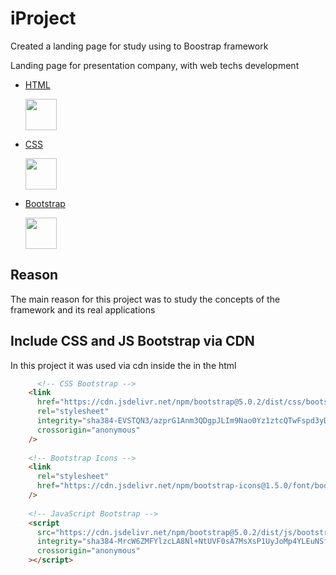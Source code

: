 # iProject
Created a landing page for study using to Boostrap framework 

Landing page for presentation company, with web techs development

 * [HTML](https://developer.mozilla.org/pt-BR/docs/Web/HTML) 
 
    <img height="50" width="50" src="https://cdn.jsdelivr.net/gh/devicons/devicon/icons/html5/html5-original.svg" />
     
  * [CSS](https://developer.mozilla.org/en-US/docs/Web/CSS)
  
    <img height="50" width="50" src="https://cdn.jsdelivr.net/gh/devicons/devicon/icons/css3/css3-original.svg" />
     
  * [Bootstrap](https://getbootstrap.com/)
    
    <img height="50" width="50" src="https://cdn.jsdelivr.net/gh/devicons/devicon/icons/bootstrap/bootstrap-original-wordmark.svg" />

    
    
## Reason
    
  The main reason for this project was to study the concepts of the framework and its real applications
    
## Include CSS and JS Bootstrap via CDN
    
   In this project it was used via cdn inside the <head> in the html
    
~~~Html
      <!-- CSS Bootstrap -->
    <link
      href="https://cdn.jsdelivr.net/npm/bootstrap@5.0.2/dist/css/bootstrap.min.css"
      rel="stylesheet"
      integrity="sha384-EVSTQN3/azprG1Anm3QDgpJLIm9Nao0Yz1ztcQTwFspd3yD65VohhpuuCOmLASjC"
      crossorigin="anonymous"
    />
    
    <!-- Bootstrap Icons -->
    <link
      rel="stylesheet"
      href="https://cdn.jsdelivr.net/npm/bootstrap-icons@1.5.0/font/bootstrap-icons.css"
    />
    
    <!-- JavaScript Bootstrap -->
    <script
      src="https://cdn.jsdelivr.net/npm/bootstrap@5.0.2/dist/js/bootstrap.bundle.min.js"
      integrity="sha384-MrcW6ZMFYlzcLA8Nl+NtUVF0sA7MsXsP1UyJoMp4YLEuNSfAP+JcXn/tWtIaxVXM"
      crossorigin="anonymous"
    ></script>

~~~
